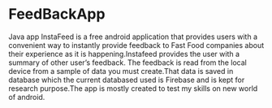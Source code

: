 # FeedBackApp
Java app
InstaFeed is a free android application that provides users with a convenient way to instantly provide feedback to Fast Food companies about their experience as it is happening.Instafeed provides the user with a summary of other user’s feedback. 
The feedback is read from the local device from a sample of data you must create.That data is saved in database which the current databased used is Firebase and is kept for research purpose.The app is mostly created to test my skills on new world of android.
